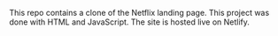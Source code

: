This repo contains a clone of the Netflix landing page.
This project was done with HTML and JavaScript.
The site is hosted live on Netlify.